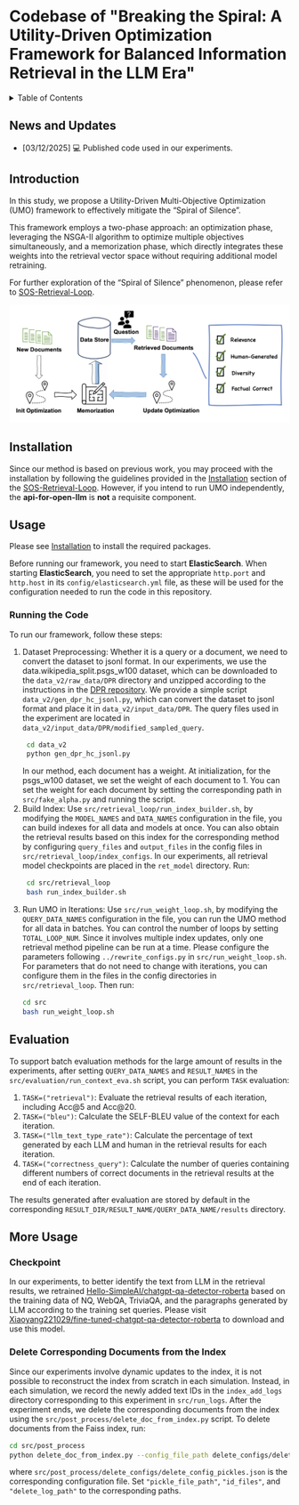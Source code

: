 # Codebase of "Breaking the Spiral: A Utility-Driven Optimization Framework for Balanced Information Retrieval in the LLM Era"
<details>
  <summary>Table of Contents</summary>
  <ol>
    <li><a href="#news-and-updates">News and Updates</a></li>
    <li><a href="#introduction">Introduction</a></li>
    <li><a href="#installation">Installation</a></li>
    <li><a href="#usage">Usage</a></li>
    <li><a href="#evaluation">Evaluation</a></li>
    <li><a href="#more-use-examples">More Use Examples</a></li> 
  </ol>
</details>

<!-- News and Updates -->

## News and Updates
- [03/12/2025] 💻 Published code used in our experiments.



<!-- Introduction -->

## Introduction

In this study, we propose a Utility-Driven Multi-Objective Optimization (UMO) framework to effectively mitigate the “Spiral of Silence”. 

This framework employs a two-phase approach: an optimization phase, leveraging the NSGA-II algorithm to optimize multiple objectives simultaneously, and a memorization phase, which directly integrates these weights into the retrieval vector space without requiring additional model retraining. 

For further exploration of the “Spiral of Silence” phenomenon, please refer to [SOS-Retrieval-Loop](https://github.com/VerdureChen/SOS-Retrieval-Loop).


![Pipeline Structure](pipeline.png)


## Installation
<!-- 
我们的方法基于此前的工作，因此您可以根据 [SOS-Retrieval-Loop](https://github.com/VerdureChen/SOS-Retrieval-Loop)中[Installation](https://github.com/VerdureChen/SOS-Retrieval-Loop?tab=readme-ov-file#installation)的说明进行安装。
-->

Since our method is based on previous work, you may proceed with the installation by following the guidelines provided 
in the [Installation](https://github.com/VerdureChen/SOS-Retrieval-Loop?tab=readme-ov-file#installation) section of the [SOS-Retrieval-Loop](https://github.com/VerdureChen/SOS-Retrieval-Loop).
However, if you intend to run UMO independently, the **api-for-open-llm** is **not** a requisite component.

## Usage

Please see [Installation](#installation) to install the required packages.
<!-- 
在运行我们的框架之前，您需要先启动ElasticSearch。在启动ElasticSearch时，您需要在其config/elasticsearch.yml文件中设置好对应的http.port和http.host，它们将用于本仓库代码运行的配置。
在启动api-for-open-llm时，您需要在.env文件中设置好PORT，它也将作为本代码库需要的配置。
-->
Before running our framework, you need to start **ElasticSearch**. When starting **ElasticSearch**, you need to set the appropriate `http.port` and `http.host` in its `config/elasticsearch.yml` file, as these will be used for the configuration needed to run the code in this repository.



<!--
### Running the Code
通过以下步骤，运行实验：
1. 数据集预处理：不论是查询还是文档，我们都需要将数据集转化为jsonl格式。我们的实验中使用data.wikipedia_split.psgs_w100数据，可参考[DPR仓库](https://github.com/facebookresearch/DPR?tab=readme-ov-file#resources--data-formats)的说明将其下载至`data_v2/raw_data/DPR`目录下并解压。我们提供一个简单的脚本`data_v2/gen_dpr_hc_jsonl.py`，可以将数据集转化为jsonl格式并放置于`data_v2/input_data/DPR`。实验中使用到的query文件位于`data_v2/input_data/DPR/modified_sampled_query`。
   ```bash
    cd data_v2
    python gen_dpr_hc_jsonl.py 
    ```
   在我们的方法中，每个文档都含有一个权重。在初始化时，对于psgs_w100数据集，我们设置每个文档的权重为1。可以在`src/fake_alpha.py`中设置对应路径后，为每个文档设置权重。

2. 建立数据集索引：使用`src/retrieval_loop/run_index_builder.sh`，通过修改文件中的`MODEL_NAMES`和`DATA_NAMES`配置，能够一次性建立所有数据和模型的索引。你也可以通过配置`src/retrieval_loop/index_configs`中config文件的`query_files`和`output_files`来获得基于该索引的对应方法的检索结果。在我们的实验中所有检索模型checkpoint放在`ret_model`目录下。
   运行：
   ```bash
    cd src/retrieval_loop
    bash run_index_builder.sh
   ```
3. 在迭代中运行UMO：使用`src/run_weight_loop.sh`，通过修改文件中的`QUERY_DATA_NAMES`配置，能够批量化运行所有数据的UMO方法。你可以通过设置`TOTAL_LOOP_NUM`来控制循环次数，由于涉及到索引多次更新，每次只能运行一个检索方法pipeline。注意，请在`src/run_weight_loop.sh`中每次运行`../rewrite_configs.py`时配置好参数。对于不需要随迭代改变的参数，可以在`src/retrieval_loop`中的各个config目录下的文件中配置。
    运行：
    ```bash
    cd src
    bash run_weight_loop.sh
    ```
-->

### Running the Code
To run our framework, follow these steps:
1. Dataset Preprocessing: Whether it is a query or a document, we need to convert the dataset to jsonl format. In our experiments, we use the data.wikipedia_split.psgs_w100 dataset, which can be downloaded to the `data_v2/raw_data/DPR` directory and unzipped according to the instructions in the [DPR repository](https://github.com/facebookresearch/DPR?tab=readme-ov-file#resources--data-formats). We provide a simple script `data_v2/gen_dpr_hc_jsonl.py`, which can convert the dataset to jsonl format and place it in `data_v2/input_data/DPR`. The query files used in the experiment are located in `data_v2/input_data/DPR/modified_sampled_query`.
   ```bash
    cd data_v2
    python gen_dpr_hc_jsonl.py 
    ```
    In our method, each document has a weight. At initialization, for the psgs_w100 dataset, we set the weight of each document to 1. You can set the weight for each document by setting the corresponding path in `src/fake_alpha.py` and running the script.
2. Build Index: Use `src/retrieval_loop/run_index_builder.sh`, by modifying the `MODEL_NAMES` and `DATA_NAMES` configuration in the file, you can build indexes for all data and models at once. You can also obtain the retrieval results based on this index for the corresponding method by configuring `query_files` and `output_files` in the config files in `src/retrieval_loop/index_configs`. In our experiments, all retrieval model checkpoints are placed in the `ret_model` directory.
   Run:
   ```bash
    cd src/retrieval_loop
    bash run_index_builder.sh
   ```
3. Run UMO in Iterations: Use `src/run_weight_loop.sh`, by modifying the `QUERY_DATA_NAMES` configuration in the file, you can run the UMO method for all data in batches. You can control the number of loops by setting `TOTAL_LOOP_NUM`. Since it involves multiple index updates, only one retrieval method pipeline can be run at a time. Please configure the parameters following `../rewrite_configs.py` in `src/run_weight_loop.sh`. For parameters that do not need to change with iterations, you can configure them in the files in the config directories in `src/retrieval_loop`.
    Then run:
    ```bash
    cd src
    bash run_weight_loop.sh
    ```
<!--
## Evaluation
面向实验中生成的大量数据，为了支持批量化的评估方法，设置`src/evaluation/run_context_eva.sh`脚本中的`QUERY_DATA_NAMES`和`RESULT_NAMES`后，可以进行`TASK`评估：
1. `TASK="retrieval"`：对每次迭代的检索和重排序结果进行评估，包括Acc@5和Acc@20。
2. `TASK="bleu"`：计算每次迭代上下文的SELF-BLEU值。
3. `TASK="llm_text_type_rate"`：计算每次迭代检索结果中各LLM和人类生成文本的百分比。
4. `TASK="correctness_query"`：计算在每次迭代结束时检索结果中包含不同数量正确文档的查询个数。
评估后生成的结果文件默认存于对应`RESULT_DIR/RESULT_NAME/QUERY_DATA_NAME/results`目录下。
-->
## Evaluation
To support batch evaluation methods for the large amount of results in the experiments, after setting `QUERY_DATA_NAMES` and `RESULT_NAMES` in the `src/evaluation/run_context_eva.sh` script, you can perform `TASK` evaluation:
1. `TASK=("retrieval")`: Evaluate the retrieval results of each iteration, including Acc@5 and Acc@20.
2. `TASK=("bleu")`: Calculate the SELF-BLEU value of the context for each iteration.
3. `TASK=("llm_text_type_rate")`: Calculate the percentage of text generated by each LLM and human in the retrieval results for each iteration.
4. `TASK=("correctness_query")`: Calculate the number of queries containing different numbers of correct documents in the retrieval results at the end of each iteration.

The results generated after evaluation are stored by default in the corresponding `RESULT_DIR/RESULT_NAME/QUERY_DATA_NAME/results` directory.


<!--
## More Usage
### Checkpoint
在我们的实验中，为了更好地识别检索结果中来源于LLM的文本。我们基于NQ，WebQA，TriviaQA的训练数据和LLM根据训练集查询生成的段落重新训练了[Hello-SimpleAI/chatgpt-qa-detector-roberta](https://huggingface.co/Hello-SimpleAI/chatgpt-qa-detector-roberta)，请访问[Xiaoyang221029/fine-tuned-chatgpt-qa-detector-roberta](https://huggingface.co/Xiaoyang221029/fine-tuned-chatgpt-qa-detector-roberta)下载和使用该模型。
### 从索引删除相应文档
由于我们的实验涉及到索引的动态更新，我们不可能在每次模拟中重新从零构造索引。相反地，在每次模拟时，我们都会将新增文本ID记录在`src/run_logs`中对应此次实验的`index_add_logs`目录下，待实验结束后，我们通过`src/post_process/delete_doc_from_index.py`脚本删除索引中的相应文档。
当需要删除Faiss索引中的文档时，运行：
```bash
cd src/post_process
python delete_doc_from_index.py --config_file_path delete_configs/delete_config_pickles.json
```
其中，`src/post_process/delete_configs/delete_config_pickles.json`是对应配置文件，将`"pickle_file_path"`，`"id_files"`以及`"delete_log_path"`设置为对应的路径。
-->
## More Usage
### Checkpoint
In our experiments, to better identify the text from LLM in the retrieval results, we retrained [Hello-SimpleAI/chatgpt-qa-detector-roberta](https://huggingface.co/Hello-SimpleAI/chatgpt-qa-detector-roberta) based on the training data of NQ, WebQA, TriviaQA, and the paragraphs generated by LLM according to the training set queries. Please visit [Xiaoyang221029/fine-tuned-chatgpt-qa-detector-roberta](https://huggingface.co/Xiaoyang221029/fine-tuned-chatgpt-qa-detector-roberta) to download and use this model.
### Delete Corresponding Documents from the Index
Since our experiments involve dynamic updates to the index, it is not possible to reconstruct the index from scratch in each simulation. Instead, in each simulation, we record the newly added text IDs in the `index_add_logs` directory corresponding to this experiment in `src/run_logs`. After the experiment ends, we delete the corresponding documents from the index using the `src/post_process/delete_doc_from_index.py` script.
To delete documents from the Faiss index, run:
```bash
cd src/post_process
python delete_doc_from_index.py --config_file_path delete_configs/delete_config_pickles.json
```
where `src/post_process/delete_configs/delete_config_pickles.json` is the corresponding configuration file. Set `"pickle_file_path"`, `"id_files"`, and `"delete_log_path"` to the corresponding paths.

